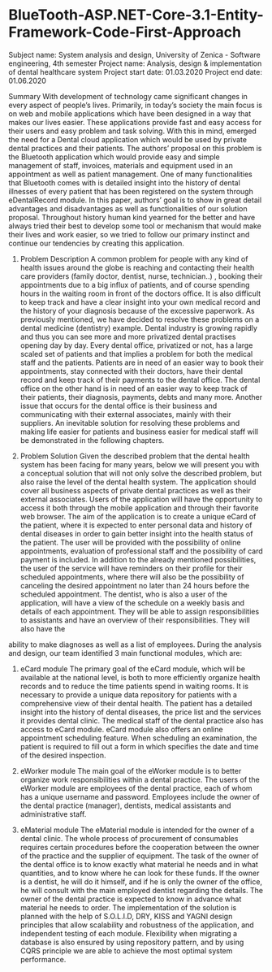 # BlueTooth-ASP.NET-Core-3.1-Entity-Framework-Code-First-Approach

Subject name: System analysis and design, University of Zenica - Software engineering, 4th semester
Project name: Analysis, design & implementation of dental healthcare system
Project start date: 01.03.2020
Project end date: 01.06.2020

Summary
With development of technology came significant changes in every aspect of people’s lives.
Primarily, in today’s society the main focus is on web and mobile applications which have been
designed in a way that makes our lives easier. These applications provide fast and easy access for their
users and easy problem and task solving. With this in mind, emerged the need for a Dental cloud
application which would be used by private dental practices and their patients. The authors’ proposal
on this problem is the Bluetooth application which would provide easy and simple management of
staff, invoices, materials and equipment used in an appointment as well as patient management. One
of many functionalities that Bluetooth comes with is detailed insight into the history of dental
illnesses of every patient that has been registered on the system through eDentalRecord module. In
this paper, authors’ goal is to show in great detail advantages and disadvantages as well as
functionalities of our solution proposal. Throughout history human kind yearned for the better and
have always tried their best to develop some tool or mechanism that would make their lives and work
easier, so we tried to follow our primary instinct and continue our tendencies by creating this
application.


1. Problem Description
A common problem for people with any kind of health issues around the globe is reaching and
contacting their health care providers (family doctor, dentist, nurse, technician..) , booking their
appointments due to a big influx of patients, and of course spending hours in the waiting room in front
of the doctors office. It is also difficult to keep track and have a clear insight into your own medical
record and the history of your diagnosis because of the excessive paperwork. As previously
mentioned, we have decided to resolve these problems on a dental medicine (dentistry) example.
Dental industry is growing rapidly and thus you can see more and more privatized dental practises
opening day by day. Every dental office, privatized or not, has a large scaled set of patients and that
implies a problem for both the medical staff and the patients. Patients are in need of an easier way to
book their appointments, stay connected with their doctors, have their dental record and keep track of
their payments to the dental office. The dental office on the other hand is in need of an easier way to
keep track of their patients, their diagnosis, payments, debts and many more.
Another issue that occurs for the dental office is their business and communicating with their external
associates, mainly with their suppliers. An inevitable solution for resolving these problems and
making life easier for patients and business easier for medical staff will be demonstrated in the
following chapters.


2. Problem Solution
Given the described problem that the dental health system has been facing for many years, below we
will present you with a conceptual solution that will not only solve the described problem, but also
raise the level of the dental health system. The application should cover all business aspects of private
dental practices as well as their external associates. Users of the application will have the opportunity
to access it both through the mobile application and through their favorite web browser. The aim of
the application is to create a unique eCard of the patient, where it is expected to enter personal data
and history of dental diseases in order to gain better insight into the health status of the patient. The
user will be provided with the possibility of online appointments, evaluation of professional staff and
the possibility of card payment is included. In addition to the already mentioned possibilities, the user
of the service will have reminders on their profile for their scheduled appointments, where there will
also be the possibility of canceling the desired appointment no later than 24 hours before the
scheduled appointment. The dentist, who is also a user of the application, will have a view of the
schedule on a weekly basis and details of each appointment. They will be able to assign
responsibilities to assistants and have an overview of their responsibilities. They will also have the

ability to make diagnoses as well as a list of employees. During the analysis and design, our team
identified 3 main functional modules, which are:

1) eCard module
The primary goal of the eCard module, which will be available at the national level, is both to
more efficiently organize health records and to reduce the time patients spend in waiting
rooms. It is necessary to provide a unique data repository for patients with a comprehensive
view of their dental health. The patient has a detailed insight into the history of dental
diseases, the price list and the services it provides dental clinic. The medical staff of the dental
practice also has access to eCard module. eCard module also offers an online appointment
scheduling feature. When scheduling an examination, the patient is required to fill out a form
in which specifies the date and time of the desired inspection.
2) eWorker module
The main goal of the eWorker module is to better organize work responsibilities within a
dental practice. The users of the eWorker module are employees of the dental practice, each
of whom has a unique username and password. Employees include the owner of the dental
practice (manager), dentists, medical assistants and administrative staff.

3) eMaterial module
The eMaterial module is intended for the owner of a dental clinic. The whole process of
procurement of consumables requires certain procedures before the cooperation between the
owner of the practice and the supplier of equipment. The task of the owner of the dental office
is to know exactly what material he needs and in what quantities, and to know where he can
look for these funds. If the owner is a dentist, he will do it himself, and if he is only the owner
of the office, he will consult with the main employed dentist regarding the details. The owner
of the dental practice is expected to know in advance what material he needs to order.
The implementation of the solution is planned with the help of S.O.L.I.D, DRY, KISS and YAGNI
design principles that allow scalability and robustness of the application, and independent testing of
each module. Flexibility when migrating a database is also ensured by using repository pattern, and by
using CQRS principle we are able to achieve the most optimal system performance.
